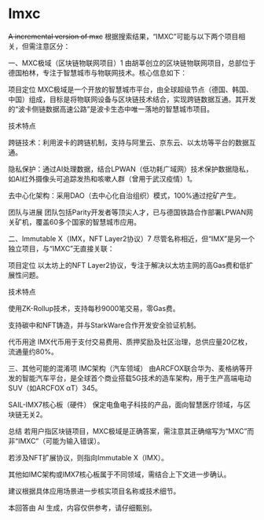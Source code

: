 # Imxc
~~A incremental version of mxc~~
根据搜索结果，“IMXC”可能与以下两个项目相关，但需注意区分：

一、MXC极域（区块链物联网项目）1
由胡莘创立的区块链物联网项目，总部位于德国柏林，专注于智慧城市与物联网技术。核心信息如下：

项目定位
MXC极域是一个开放的智慧城市平台，由全球超级节点（德国、韩国、中国）组成，目标是将物联网设备与区块链技术结合，实现跨链数据互通。其开发的“波卡侧链数据高速公路”是波卡生态中唯一落地的智慧城市项目。

技术特点

跨链技术：利用波卡的跨链机制，支持与阿里云、京东云、以太坊等平台的数据互通。

隐私保护：通过AI处理数据，结合LPWAN（低功耗广域网）技术保护数据隐私，如AI红外摄像头可追踪发热和咳嗽人群（曾用于武汉疫情）1。

去中心化架构：采用DAO（去中心化自治组织）模式，100%通过挖矿产生。

团队与进展
团队包括Parity开发者等顶尖人才，已与德国铁路合作部署LPWAN网关矿机，覆盖60多个国家的智慧城市应用。

二、Immutable X（IMX，NFT Layer2协议）7
尽管名称相近，但“IMX”是另一个独立项目，与“IMXC”无直接关联：

项目定位
以太坊上的NFT Layer2协议，专注于解决以太坊主网的高Gas费和低扩展性问题。

技术特点

使用ZK-Rollup技术，支持每秒9000笔交易，零Gas费。

支持碳中和NFT铸造，并与StarkWare合作开发安全验证机制。

代币用途
IMX代币用于支付交易费用、质押奖励及社区治理，总供应量20亿枚，流通量约80%。

三、其他可能的混淆项
IMC架构（汽车领域）
由ARCFOX联合华为、麦格纳等开发的智能汽车平台，是全球首个商业搭载5G技术的造车架构，用于生产高端电动SUV（如ARCFOX αT）345。

SAIL-IMX7核心板（硬件）
保定电鱼电子科技的产品，面向智慧医疗领域，与区块链无关2。

总结
若用户指区块链项目，MXC极域是正确答案，需注意其正确缩写为“MXC”而非“IMXC”（可能为输入错误）。

若涉及NFT扩展协议，则指向Immutable X（IMX）。

其他如IMC架构或IMX7核心板属于不同领域，需结合上下文进一步确认。

建议根据具体应用场景进一步核实项目名称或技术细节。

本回答由 AI 生成，内容仅供参考，请仔细甄别。